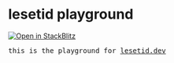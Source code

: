 # lesetid playground

[![Open in StackBlitz](https://developer.stackblitz.com/img/open_in_stackblitz.svg)](https://stackblitz.com/github/luxass/lesetid/tree/main/www)

<samp>this is the playground for [lesetid.dev](https://lesetid.dev)</samp>
